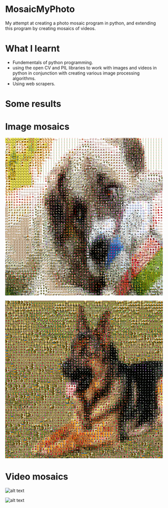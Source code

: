 # MosaicMyPhoto
My attempt at creating a photo mosaic program in python, and extending this program by creating mosaics of videos.

# What I learnt
- Fundementals of python programming. 
- using the open CV and PIL libraries to work with images and videos in python in conjunction with creating various image processing algorithms.
- Using web scrapers.

# Some results
# Image mosaics
![alt text](https://github.com/NickonFO/MosaicMyPhoto/blob/master/src/Images%20and%20videos/PhotoMosaic%20results/Mosaic.jpg)

![alt text](https://github.com/NickonFO/MosaicMyPhoto/blob/master/src/Images%20and%20videos/PhotoMosaic%20results/Mosaic2.jpg)

# Video mosaics
![alt text](https://github.com/NickonFO/MosaicMyPhoto/blob/master/src/Images%20and%20videos/video%20Mosaic%20results/vangoghmosaic_resized.gif)

![alt text](https://github.com/NickonFO/MosaicMyPhoto/blob/master/src/Images%20and%20videos/video%20Mosaic%20results/catmosaic.gif)


